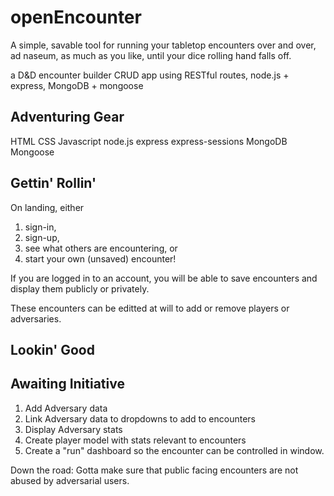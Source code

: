 # openEncounter

A simple, savable tool for running your tabletop encounters over and over, 
ad naseum, 
as much as you like, 
until your dice rolling hand falls off.

a D&amp;D encounter builder CRUD app using RESTful routes, node.js + express, MongoDB + mongoose

## Adventuring Gear
HTML
CSS
Javascript
node.js
express
express-sessions
MongoDB
Mongoose

## Gettin' Rollin'
On landing, either 
1. sign-in, 
2. sign-up, 
3. see what others are encountering, or
4. start your own (unsaved) encounter!

If you are logged in to an account, you will be able to save encounters and display them publicly or privately.

These encounters can be editted at will to add or remove players or adversaries.

## Lookin' Good


## Awaiting Initiative
1. Add Adversary data
2. Link Adversary data to dropdowns to add to encounters
3. Display Adversary stats
4. Create player model with stats relevant to encounters
5. Create a "run" dashboard so the encounter can be controlled in window.

Down the road: Gotta make sure that public facing encounters are not abused by adversarial users.
